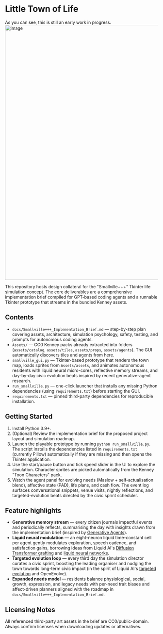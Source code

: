 # Little Town of Life

As you can see, this is still an early work in progress.  
<img width="1246" height="840" alt="image" src="https://github.com/user-attachments/assets/a2e20f49-7604-44a0-9f75-398097f627f3" />


This repository hosts design collateral for the "Smallville+++" Tkinter life simulation concept. The core deliverables are a comprehensive implementation brief compiled for GPT-based coding agents and a runnable Tkinter prototype that streams in the bundled Kenney assets.

## Contents

- `docs/Smallville+++_Implementation_Brief.md` — step-by-step plan covering assets, architecture, simulation psychology, safety, testing, and prompts for autonomous coding agents.
- `Assets/` — CC0 Kenney packs already extracted into folders (`assets/catalog`, `assets/tiles`, `assets/props`, `assets/agents`). The GUI automatically discovers tiles and agents from here.
- `smallville_gui.py` — Tkinter-based prototype that renders the town map, loads sprites from `Assets/assets`, and animates autonomous residents with liquid neural micro-cores, reflective memory streams, and day-by-day civic evolution beats inspired by recent generative-agent research.
- `run_smallville.py` — one-click launcher that installs any missing Python dependencies (using `requirements.txt`) before starting the GUI.
- `requirements.txt` — pinned third-party dependencies for reproducible installation.

## Getting Started

1. Install Python 3.9+.
2. (Optional) Review the implementation brief for the proposed project layout and simulation roadmap.
3. Launch the playable prototype by running `python run_smallville.py`. The script installs the dependencies listed in `requirements.txt` (currently Pillow) automatically if they are missing and then opens the Tkinter application.
4. Use the start/pause button and tick speed slider in the UI to explore the simulation. Character sprites are picked automatically from the Kenney "Toon Characters" pack.
5. Watch the agent panel for evolving needs (Maslow + self-actualisation blend), affective state (PAD), life plans, and cash flow. The event log surfaces conversational snippets, venue visits, nightly reflections, and targeted-evolution beats directed by the civic sprint scheduler.

## Feature highlights

- **Generative memory stream** — every citizen journals impactful events and periodically reflects, summarising the day with insights drawn from the implementation brief (inspired by [Generative Agents](https://github.com/joonspk-research/generative_agents)).
- **Liquid neural modulation** — an eight-neuron liquid time-constant cell per agent gently modulates exploration, speech cadence, and satisfaction gains, borrowing ideas from Liquid AI's [Diffusion Transformer grafting](https://www.liquid.ai/research/exploring-diffusion-transformer-designs-via-grafting) and [liquid neural networks](https://www.liquid.ai/research/convolutional-multi-hybrids-for-edge-devices).
- **Targeted evolution loop** — every third day the simulation director curates a civic sprint, boosting the leading organiser and nudging the town towards long-term civic impact (in the spirit of Liquid AI's [targeted evolution](https://www.liquid.ai/research/automated-architecture-synthesis-via-targeted-evolution) and OpenEvolve).
- **Expanded needs model** — residents balance physiological, social, growth, expression, and legacy needs with per-need trait biases and affect-driven planners aligned with the roadmap in `docs/Smallville+++_Implementation_Brief.md`.

## Licensing Notes

All referenced third-party art assets in the brief are CC0/public-domain. Always confirm licenses when downloading updates or alternatives.


